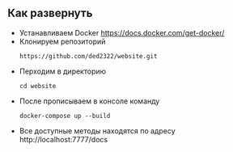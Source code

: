 ## Как развернуть
- Устанавливаем Docker https://docs.docker.com/get-docker/
- Клонируем репозиторий
  ```
  https://github.com/ded2322/website.git
  ```
- Перходим в директорию
  ```
  cd website
  ```
- После прописываем в консоле команду
  ```
  docker-compose up --build
  ```
- Все доступные методы находятся по адресу http://localhost:7777/docs
